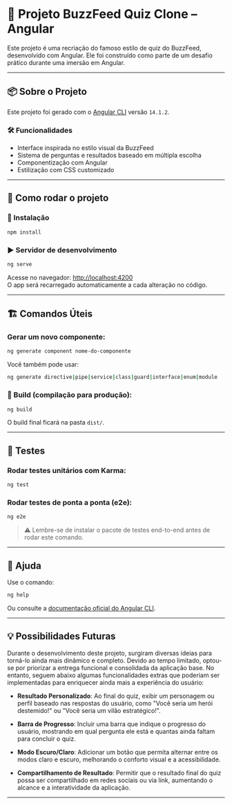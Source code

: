 
# 🧠 Projeto BuzzFeed Quiz Clone – Angular

Este projeto é uma recriação do famoso estilo de quiz do BuzzFeed, desenvolvido com Angular. Ele foi construído como parte de um desafio prático durante uma imersão em Angular.  

---

## 📦 Sobre o Projeto

Este projeto foi gerado com o [Angular CLI](https://github.com/angular/angular-cli) versão `14.1.2`.

### 🛠️ Funcionalidades

- Interface inspirada no estilo visual da BuzzFeed
- Sistema de perguntas e resultados baseado em múltipla escolha
- Componentização com Angular
- Estilização com CSS customizado

---

## 📍 Como rodar o projeto

### 🔧 Instalação

```bash
npm install
```

### ▶️ Servidor de desenvolvimento

```bash
ng serve
```

Acesse no navegador: [http://localhost:4200](http://localhost:4200)  
O app será recarregado automaticamente a cada alteração no código.

---

## 🏗️ Comandos Úteis

### Gerar um novo componente:

```bash
ng generate component nome-do-componente
```

Você também pode usar:

```bash
ng generate directive|pipe|service|class|guard|interface|enum|module
```

### 🔨 Build (compilação para produção):

```bash
ng build
```

O build final ficará na pasta `dist/`.

---

## 🧪 Testes

### Rodar testes unitários com Karma:

```bash
ng test
```

### Rodar testes de ponta a ponta (e2e):

```bash
ng e2e
```

> ⚠️ Lembre-se de instalar o pacote de testes end-to-end antes de rodar este comando.

---

## 📘 Ajuda

Use o comando:

```bash
ng help
```

Ou consulte a [documentação oficial do Angular CLI](https://angular.io/cli).

---

## 💡 Possibilidades Futuras

Durante o desenvolvimento deste projeto, surgiram diversas ideias para torná-lo ainda mais dinâmico e completo. Devido ao tempo limitado, optou-se por priorizar a entrega funcional e consolidada da aplicação base. No entanto, seguem abaixo algumas funcionalidades extras que poderiam ser implementadas para enriquecer ainda mais a experiência do usuário:

- **Resultado Personalizado**: Ao final do quiz, exibir um personagem ou perfil baseado nas respostas do usuário, como "Você seria um herói destemido!" ou "Você seria um vilão estratégico!".

- **Barra de Progresso**: Incluir uma barra que indique o progresso do usuário, mostrando em qual pergunta ele está e quantas ainda faltam para concluir o quiz.

- **Modo Escuro/Claro**: Adicionar um botão que permita alternar entre os modos claro e escuro, melhorando o conforto visual e a acessibilidade.

- **Compartilhamento de Resultado**: Permitir que o resultado final do quiz possa ser compartilhado em redes sociais ou via link, aumentando o alcance e a interatividade da aplicação.

---
